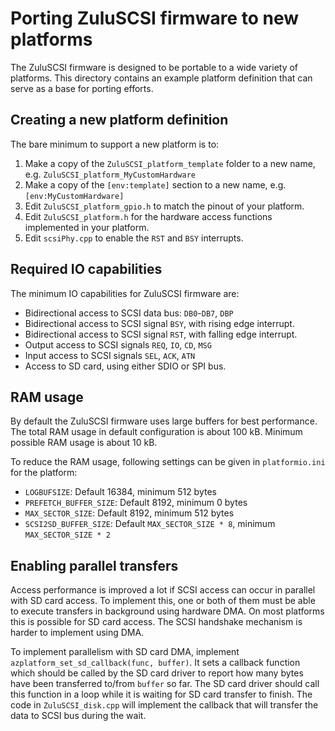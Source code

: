 Porting ZuluSCSI firmware to new platforms
==========================================

The ZuluSCSI firmware is designed to be portable to a wide variety of platforms.
This directory contains an example platform definition that can serve as a base for
porting efforts.

Creating a new platform definition
----------------------------------

The bare minimum to support a new platform is to:

1. Make a copy of the `ZuluSCSI_platform_template` folder to a new name, e.g. `ZuluSCSI_platform_MyCustomHardware`
2. Make a copy of the `[env:template]` section to a new name, e.g. `[env:MyCustomHardware]`
3. Edit `ZuluSCSI_platform_gpio.h` to match the pinout of your platform.
4. Edit `ZuluSCSI_platform.h` for the hardware access functions implemented in your platform.
5. Edit `scsiPhy.cpp` to enable the `RST` and `BSY` interrupts.

Required IO capabilities
------------------------

The minimum IO capabilities for ZuluSCSI firmware are:

* Bidirectional access to SCSI data bus: `DB0`-`DB7`, `DBP`
* Bidirectional access to SCSI signal `BSY`, with rising edge interrupt.
* Bidirectional access to SCSI signal `RST`, with falling edge interrupt.
* Output access to SCSI signals `REQ`, `IO`, `CD`, `MSG`
* Input access to SCSI signals `SEL`, `ACK`, `ATN`
* Access to SD card, using either SDIO or SPI bus.

RAM usage
---------

By default the ZuluSCSI firmware uses large buffers for best performance.
The total RAM usage in default configuration is about 100 kB.
Minimum possible RAM usage is about 10 kB.

To reduce the RAM usage, following settings can be given in `platformio.ini` for the platform:

* `LOGBUFSIZE`: Default 16384, minimum 512 bytes
* `PREFETCH_BUFFER_SIZE`: Default 8192, minimum 0 bytes
* `MAX_SECTOR_SIZE`: Default 8192, minimum 512 bytes
* `SCSI2SD_BUFFER_SIZE`: Default `MAX_SECTOR_SIZE * 8`, minimum `MAX_SECTOR_SIZE * 2`

Enabling parallel transfers
---------------------------

Access performance is improved a lot if SCSI access can occur in parallel with SD card access.
To implement this, one or both of them must be able to execute transfers in background using hardware DMA.
On most platforms this is possible for SD card access.
The SCSI handshake mechanism is harder to implement using DMA.

To implement parallelism with SD card DMA, implement `azplatform_set_sd_callback(func, buffer)`.
It sets a callback function which should be called by the SD card driver to report how many bytes have
been transferred to/from `buffer` so far. The SD card driver should call this function in a loop while
it is waiting for SD card transfer to finish. The code in `ZuluSCSI_disk.cpp` will implement the callback
that will transfer the data to SCSI bus during the wait.
